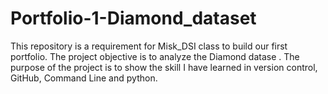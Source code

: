 # Portfolio-1-Diamond_dataset
This repository is a requirement for Misk_DSI class to build our first portfolio. The project objective is to analyze the Diamond datase . The purpose of the project is to show the skill I have learned in version control, GitHub, Command Line and python.
